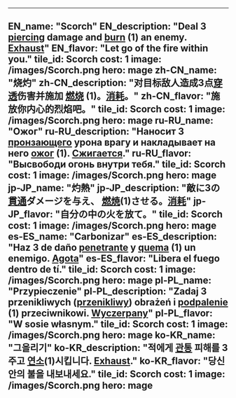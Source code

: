---

EN_name: "Scorch"
EN_description: "Deal 3 <u>piercing</u> damage and  <u>burn</u> (1) an enemy. <u>Exhaust</u>"
EN_flavor: "Let go of the fire within you."
tile_id: Scorch
cost: 1
image: /images/Scorch.png
hero: mage
zh-CN_name: "烧灼"
zh-CN_description: "对目标敌人造成3点<u>穿透</u>伤害并施加 <u>燃烧</u> (1)。<u>消耗</u>。"
zh-CN_flavor: "施放你内心的烈焰吧。"
tile_id: Scorch
cost: 1
image: /images/Scorch.png
hero: mage
ru-RU_name: "Ожог"
ru-RU_description: "Наносит 3 <u>пронзающего</u> урона врагу и накладывает на него  <u>ожог</u> (1). <u>Сжигается</u>."
ru-RU_flavor: "Высвободи огонь внутри тебя."
tile_id: Scorch
cost: 1
image: /images/Scorch.png
hero: mage
jp-JP_name: "灼熱"
jp-JP_description: "敵に3の<u>貫通</u>ダメージを与え、 <u>燃焼</u>(1)させる。<u>消耗</u>"
jp-JP_flavor: "自分の中の火を放て。"
tile_id: Scorch
cost: 1
image: /images/Scorch.png
hero: mage
es-ES_name: "Carbonizar"
es-ES_description: "Haz 3 de daño <u>penetrante</u> y  <u>quema</u> (1) un enemigo. <u>Agota</u>"
es-ES_flavor: "Libera el fuego dentro de tí."
tile_id: Scorch
cost: 1
image: /images/Scorch.png
hero: mage
pl-PL_name: "Przypieczenie"
pl-PL_description: "Zadaj 3 przenikliwych (<u>przenikliwy</u>) obrażeń i  <u>podpalenie</u> (1) przeciwnikowi. <u>Wyczerpany</u>"
pl-PL_flavor: "W sosie własnym."
tile_id: Scorch
cost: 1
image: /images/Scorch.png
hero: mage
ko-KR_name: "그을리기"
ko-KR_description: "적에게 <u>관통</u> 피해를 3 주고  <u>연소</u>(1)시킵니다. <u>Exhaust</u>."
ko-KR_flavor: "당신 안의 불을 내보내세요."
tile_id: Scorch
cost: 1
image: /images/Scorch.png
hero: mage
---